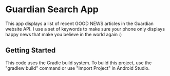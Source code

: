 Guardian Search App
===================================

This app displays a list of recent GOOD NEWS articles in the Guardian website API. I use a set of keywords to make sure your phone only displays happy news that make you believe in the world again :)

Getting Started
---------------

This code uses the Gradle build system. To build this project, use the
"gradlew build" command or use "Import Project" in Android Studio.
